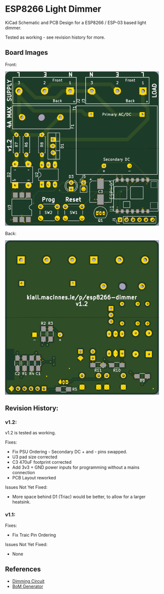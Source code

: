 ESP8266 Light Dimmer
====================

KiCad Schematic and PCB Design for a ESP8266 / ESP-03 based light dimmer.

Tested as working - see revision history for more.

## Board Images

Front:

![Front](images/dimmer-front.png)

Back:

![Back](images/dimmer-back.png)

## Revision History:

### v1.2:

v1.2 is tested as working.

Fixes:

* Fix PSU Ordering - Secondary DC + and - pins swapped.
* U3 pad size corrected
* C3 470uF footprint corrected
* Add 3v3 + GND power inputs for programming without a mains connection
* PCB Layout reworked

Issues Not Yet Fixed:

* More space behind D1 (Triac) would be better, to allow for a larger heatsink.

### v1.1:

Fixes:

* Fix Traic Pin Ordering

Issues Not Yet Fixed:

* None

## References

* [Dimming Circuit](https://www.instructables.com/id/Arduino-controlled-light-dimmer-The-circuit/)
* [BoM Generator](https://github.com/SchrodingersGat/KiBoM)
